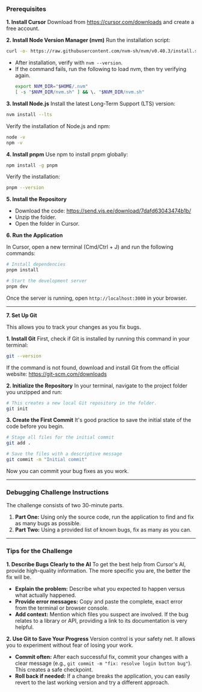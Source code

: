 ### **Prerequisites**

**1. Install Cursor**
Download from https://cursor.com/downloads and create a free account.

**2. Install Node Version Manager (nvm)**
Run the installation script:
```bash
curl -o- https://raw.githubusercontent.com/nvm-sh/nvm/v0.40.3/install.sh | bash
```
- After installation, verify with `nvm --version`.
- If the command fails, run the following to load nvm, then try verifying again.
  ```bash
  export NVM_DIR="$HOME/.nvm"
  [ -s "$NVM_DIR/nvm.sh" ] && \. "$NVM_DIR/nvm.sh"
  ```

**3. Install Node.js**
Install the latest Long-Term Support (LTS) version:
```bash
nvm install --lts
```
Verify the installation of Node.js and npm:
```bash
node -v
npm -v
```

**4. Install pnpm**
Use npm to install pnpm globally:
```bash
npm install -g pnpm
```
Verify the installation:
```bash
pnpm --version
```

**5. Install the Repository**
- Download the code: https://send.vis.ee/download/7dafd63043474b1b/
- Unzip the folder.
- Open the folder in Cursor.

**6. Run the Application**

In Cursor, open a new terminal (Cmd/Ctrl + J) and run the following commands:

```bash
# Install dependencies
pnpm install

# Start the development server
pnpm dev
```
Once the server is running, open `http://localhost:3000` in your browser.

---

**7. Set Up Git**

This allows you to track your changes as you fix bugs.

**1. Install Git**
First, check if Git is installed by running this command in your terminal:
```bash
git --version
```
If the command is not found, download and install Git from the official website: https://git-scm.com/downloads

**2. Initialize the Repository**
In your terminal, navigate to the project folder you unzipped and run:
```bash
# This creates a new local Git repository in the folder.
git init
```

**3. Create the First Commit**
It's good practice to save the initial state of the code before you begin.
```bash
# Stage all files for the initial commit
git add .

# Save the files with a descriptive message
git commit -m "Initial commit"
```
Now you can commit your bug fixes as you work.

---

### **Debugging Challenge Instructions**

The challenge consists of two 30-minute parts.

1.  **Part One:** Using only the source code, run the application to find and fix as many bugs as possible.
2.  **Part Two:** Using a provided list of known bugs, fix as many as you can.

---

### **Tips for the Challenge**

**1. Describe Bugs Clearly to the AI**
To get the best help from Cursor's AI, provide high-quality information. The more specific you are, the better the fix will be.

*   **Explain the problem:** Describe what you expected to happen versus what actually happened.
*   **Provide error messages:** Copy and paste the complete, exact error from the terminal or browser console.
*   **Add context:** Mention which files you suspect are involved. If the bug relates to a library or API, providing a link to its documentation is very helpful.

**2. Use Git to Save Your Progress**
Version control is your safety net. It allows you to experiment without fear of losing your work.

*   **Commit often:** After each successful fix, commit your changes with a clear message (e.g., `git commit -m "fix: resolve login button bug"`). This creates a safe checkpoint.
*   **Roll back if needed:** If a change breaks the application, you can easily revert to the last working version and try a different approach.